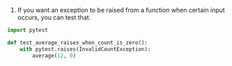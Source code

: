 1. If you want an exception to be raised from a function when certain input occurs, you can test that.
```python
import pytest

def test_average_raises_when_count_is_zero():
    with pytest.raises(InvalidCountException):
        average(12, 0)
```